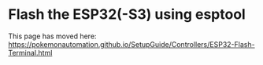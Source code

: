 # Flash the ESP32(-S3) using esptool

This page has moved here: https://pokemonautomation.github.io/SetupGuide/Controllers/ESP32-Flash-Terminal.html



